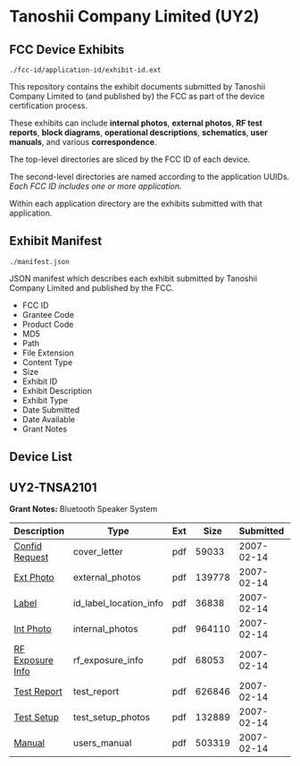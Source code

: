# Tanoshii Company Limited (UY2)
## FCC Device Exhibits

```
./fcc-id/application-id/exhibit-id.ext
```

This repository contains the exhibit documents submitted by Tanoshii Company Limited to (and published by) the FCC as part of the device certification process.

These exhibits can include **internal photos**, **external photos**, **RF test reports**, **block diagrams**, **operational descriptions**, **schematics**, **user manuals**, and various **correspondence**.

The top-level directories are sliced by the FCC ID of each device.

The second-level directories are named according to the application UUIDs. *Each FCC ID includes one or more application.*

Within each application directory are the exhibits submitted with that application. 

## Exhibit Manifest

```
./manifest.json
```

JSON manifest which describes each exhibit submitted by Tanoshii Company Limited and published by the FCC.

- FCC ID
- Grantee Code
- Product Code
- MD5
- Path
- File Extension
- Content Type
- Size
- Exhibit ID
- Exhibit Description
- Exhibit Type
- Date Submitted
- Date Available
- Grant Notes

## Device List
## UY2-TNSA2101
**Grant Notes:** Bluetooth Speaker System

| Description | Type | Ext | Size | Submitted | Available |
| ----------- | ---- | --- | ---- | --------- | --------- |
| [Confid Request](UY2-TNSA2101/7bcb31c60ad26904ccd1caee89e797dd/758886.pdf) | cover_letter | pdf | 59033 | 2007-02-14 | 2007-02-14 |
| [Ext Photo](UY2-TNSA2101/7bcb31c60ad26904ccd1caee89e797dd/758887.pdf) | external_photos | pdf | 139778 | 2007-02-14 | 2007-02-14 |
| [Label](UY2-TNSA2101/7bcb31c60ad26904ccd1caee89e797dd/758889.pdf) | id_label_location_info | pdf | 36838 | 2007-02-14 | 2007-02-14 |
| [Int Photo](UY2-TNSA2101/7bcb31c60ad26904ccd1caee89e797dd/758888.pdf) | internal_photos | pdf | 964110 | 2007-02-14 | 2007-02-14 |
| [RF Exposure Info](UY2-TNSA2101/7bcb31c60ad26904ccd1caee89e797dd/758891.pdf) | rf_exposure_info | pdf | 68053 | 2007-02-14 | 2007-02-14 |
| [Test Report](UY2-TNSA2101/7bcb31c60ad26904ccd1caee89e797dd/758894.pdf) | test_report | pdf | 626846 | 2007-02-14 | 2007-02-14 |
| [Test Setup](UY2-TNSA2101/7bcb31c60ad26904ccd1caee89e797dd/758895.pdf) | test_setup_photos | pdf | 132889 | 2007-02-14 | 2007-02-14 |
| [Manual](UY2-TNSA2101/7bcb31c60ad26904ccd1caee89e797dd/758896.pdf) | users_manual | pdf | 503319 | 2007-02-14 | 2007-02-14 |
